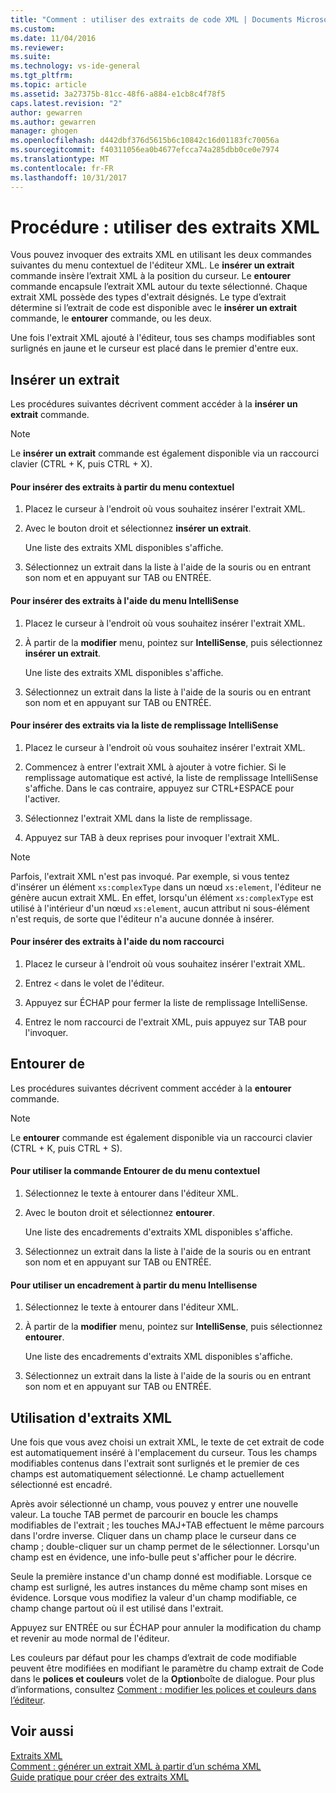 ```yaml
---
title: "Comment : utiliser des extraits de code XML | Documents Microsoft"
ms.custom: 
ms.date: 11/04/2016
ms.reviewer: 
ms.suite: 
ms.technology: vs-ide-general
ms.tgt_pltfrm: 
ms.topic: article
ms.assetid: 3a27375b-81cc-48f6-a884-e1cb8c4f78f5
caps.latest.revision: "2"
author: gewarren
ms.author: gewarren
manager: ghogen
ms.openlocfilehash: d442dbf376d5615b6c10842c16d01183fc70056a
ms.sourcegitcommit: f40311056ea0b4677efcca74a285dbb0ce0e7974
ms.translationtype: MT
ms.contentlocale: fr-FR
ms.lasthandoff: 10/31/2017
---
```

# <a name="how-to-use-xml-snippets"></a>Procédure : utiliser des extraits XML
Vous pouvez invoquer des extraits XML en utilisant les deux commandes suivantes du menu contextuel de l'éditeur XML. Le **insérer un extrait** commande insère l’extrait XML à la position du curseur. Le **entourer** commande encapsule l’extrait XML autour du texte sélectionné. Chaque extrait XML possède des types d'extrait désignés. Le type d’extrait détermine si l’extrait de code est disponible avec le **insérer un extrait** commande, le **entourer** commande, ou les deux.  
  
 Une fois l'extrait XML ajouté à l'éditeur, tous ses champs modifiables sont surlignés en jaune et le curseur est placé dans le premier d'entre eux.  
  
## <a name="insert-snippet"></a>Insérer un extrait  
 Les procédures suivantes décrivent comment accéder à la **insérer un extrait** commande.  
  
> [!NOTE]
>  Le **insérer un extrait** commande est également disponible via un raccourci clavier (CTRL + K, puis CTRL + X).  
  
#### <a name="to-insert-snippets-from-the-shortcut-menu"></a>Pour insérer des extraits à partir du menu contextuel  
  
1.  Placez le curseur à l'endroit où vous souhaitez insérer l'extrait XML.  
  
2.  Avec le bouton droit et sélectionnez **insérer un extrait**.  
  
     Une liste des extraits XML disponibles s'affiche.  
  
3.  Sélectionnez un extrait dans la liste à l'aide de la souris ou en entrant son nom et en appuyant sur TAB ou ENTRÉE.  
  
#### <a name="to-insert-snippets-using-the-intellisense-menu"></a>Pour insérer des extraits à l'aide du menu IntelliSense  
  
1.  Placez le curseur à l'endroit où vous souhaitez insérer l'extrait XML.  
  
2.  À partir de la **modifier** menu, pointez sur **IntelliSense**, puis sélectionnez **insérer un extrait**.  
  
     Une liste des extraits XML disponibles s'affiche.  
  
3.  Sélectionnez un extrait dans la liste à l'aide de la souris ou en entrant son nom et en appuyant sur TAB ou ENTRÉE.  
  
#### <a name="to-insert-snippets-through-the-intellisense-complete-word-list"></a>Pour insérer des extraits via la liste de remplissage IntelliSense  
  
1.  Placez le curseur à l'endroit où vous souhaitez insérer l'extrait XML.  
  
2.  Commencez à entrer l'extrait XML à ajouter à votre fichier. Si le remplissage automatique est activé, la liste de remplissage IntelliSense s'affiche. Dans le cas contraire, appuyez sur CTRL+ESPACE pour l'activer.  
  
3.  Sélectionnez l'extrait XML dans la liste de remplissage.  
  
4.  Appuyez sur TAB à deux reprises pour invoquer l'extrait XML.  
  
> [!NOTE]
>  Parfois, l'extrait XML n'est pas invoqué. Par exemple, si vous tentez d'insérer un élément `xs:complexType` dans un nœud `xs:element`, l'éditeur ne génère aucun extrait XML. En effet, lorsqu'un élément `xs:complexType` est utilisé à l'intérieur d'un nœud `xs:element`, aucun attribut ni sous-élément n'est requis, de sorte que l'éditeur n'a aucune donnée à insérer.  
  
#### <a name="to-insert-snippets-using-the-shortcut-name"></a>Pour insérer des extraits à l'aide du nom raccourci  
  
1.  Placez le curseur à l'endroit où vous souhaitez insérer l'extrait XML.  
  
2.  Entrez `<` dans le volet de l'éditeur.  
  
3.  Appuyez sur ÉCHAP pour fermer la liste de remplissage IntelliSense.  
  
4.  Entrez le nom raccourci de l'extrait XML, puis appuyez sur TAB pour l'invoquer.  
  
## <a name="surround-with"></a>Entourer de  
 Les procédures suivantes décrivent comment accéder à la **entourer** commande.  
  
> [!NOTE]
>  Le **entourer** commande est également disponible via un raccourci clavier (CTRL + K, puis CTRL + S).  
  
#### <a name="to-use-surround-with-from-the-context-menu"></a>Pour utiliser la commande Entourer de du menu contextuel  
  
1.  Sélectionnez le texte à entourer dans l'éditeur XML.  
  
2.  Avec le bouton droit et sélectionnez **entourer**.  
  
     Une liste des encadrements d'extraits XML disponibles s'affiche.  
  
3.  Sélectionnez un extrait dans la liste à l'aide de la souris ou en entrant son nom et en appuyant sur TAB ou ENTRÉE.  
  
#### <a name="to-use-surround-with-from-the-intellisense-menu"></a>Pour utiliser un encadrement à partir du menu Intellisense  
  
1.  Sélectionnez le texte à entourer dans l'éditeur XML.  
  
2.  À partir de la **modifier** menu, pointez sur **IntelliSense**, puis sélectionnez **entourer**.  
  
     Une liste des encadrements d'extraits XML disponibles s'affiche.  
  
3.  Sélectionnez un extrait dans la liste à l'aide de la souris ou en entrant son nom et en appuyant sur TAB ou ENTRÉE.  
  
## <a name="using-xml-snippets"></a>Utilisation d'extraits XML  
 Une fois que vous avez choisi un extrait XML, le texte de cet extrait de code est automatiquement inséré à l'emplacement du curseur. Tous les champs modifiables contenus dans l'extrait sont surlignés et le premier de ces champs est automatiquement sélectionné. Le champ actuellement sélectionné est encadré.  
  
 Après avoir sélectionné un champ, vous pouvez y entrer une nouvelle valeur. La touche TAB permet de parcourir en boucle les champs modifiables de l'extrait ; les touches MAJ+TAB effectuent le même parcours dans l'ordre inverse. Cliquer dans un champ place le curseur dans ce champ ; double-cliquer sur un champ permet de le sélectionner. Lorsqu'un champ est en évidence, une info-bulle peut s'afficher pour le décrire.  
  
 Seule la première instance d'un champ donné est modifiable. Lorsque ce champ est surligné, les autres instances du même champ sont mises en évidence. Lorsque vous modifiez la valeur d'un champ modifiable, ce champ change partout où il est utilisé dans l'extrait.  
  
 Appuyez sur ENTRÉE ou sur ÉCHAP pour annuler la modification du champ et revenir au mode normal de l'éditeur.  
  
 Les couleurs par défaut pour les champs d’extrait de code modifiable peuvent être modifiées en modifiant le paramètre du champ extrait de Code dans le **polices et couleurs** volet de la **Option**boîte de dialogue. Pour plus d’informations, consultez [Comment : modifier les polices et couleurs dans l’éditeur](../ide/reference/how-to-change-fonts-and-colors-in-the-editor.md).  
  
## <a name="see-also"></a>Voir aussi  
 [Extraits XML](../xml-tools/xml-snippets.md)   
 [Comment : générer un extrait XML à partir d’un schéma XML](../xml-tools/how-to-generate-an-xml-snippet-from-an-xml-schema.md)   
 [Guide pratique pour créer des extraits XML](../xml-tools/how-to-create-xml-snippets.md)